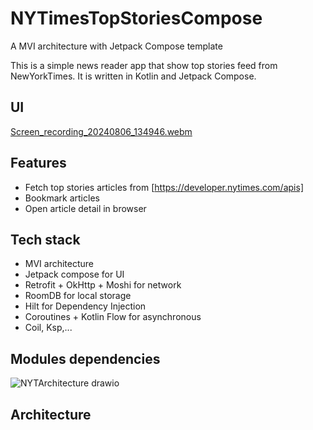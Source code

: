 # NYTimesTopStoriesCompose
A MVI architecture with Jetpack Compose template

This is a simple news reader app that show top stories feed from NewYorkTimes. It is written in Kotlin and Jetpack Compose.

## UI
[Screen_recording_20240806_134946.webm](https://github.com/user-attachments/assets/49b19ee5-3cec-45c1-b7b3-31bac0a209f2)


## Features
- Fetch top stories articles from [https://developer.nytimes.com/apis]
- Bookmark articles
- Open article detail in browser

## Tech stack
- MVI architecture
- Jetpack compose for UI
- Retrofit + OkHttp + Moshi for network
- RoomDB for local storage
- Hilt for Dependency Injection
- Coroutines + Kotlin Flow for asynchronous
- Coil, Ksp,...

## Modules dependencies
![NYTArchitecture drawio](https://github.com/user-attachments/assets/1bb73515-9aed-4ed5-834a-bf2a18892c4b)

## Architecture




